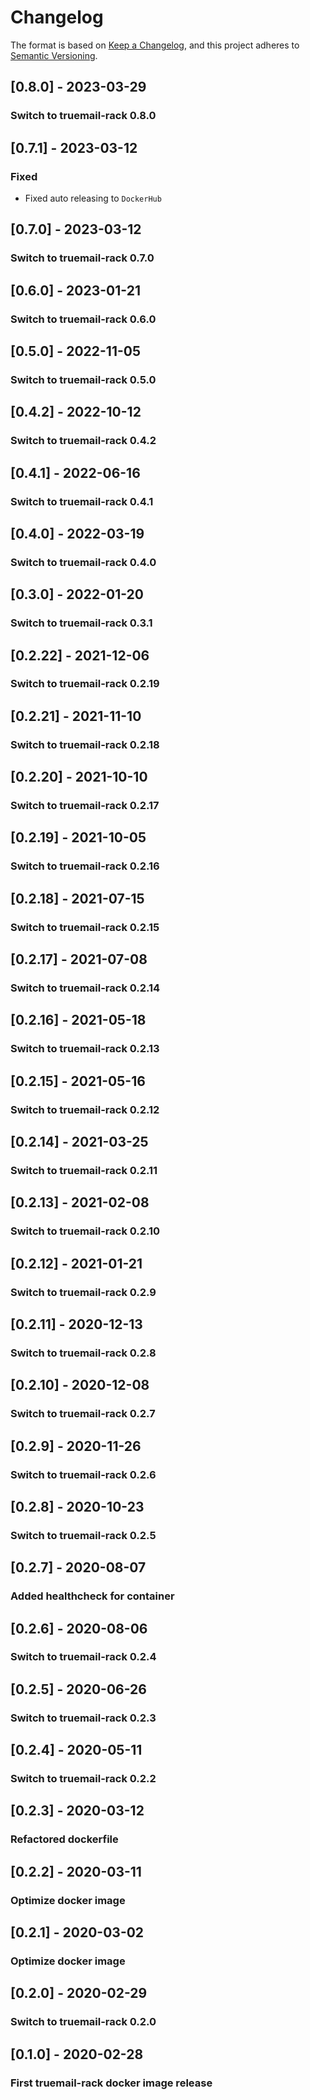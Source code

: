 # Changelog

The format is based on [Keep a Changelog](https://keepachangelog.com/en/1.0.0/), and this project adheres to [Semantic Versioning](https://semver.org/spec/v2.0.0.html).

## [0.8.0] - 2023-03-29

### Switch to truemail-rack 0.8.0

## [0.7.1] - 2023-03-12

### Fixed

- Fixed auto releasing to `DockerHub`

## [0.7.0] - 2023-03-12

### Switch to truemail-rack 0.7.0

## [0.6.0] - 2023-01-21

### Switch to truemail-rack 0.6.0

## [0.5.0] - 2022-11-05

### Switch to truemail-rack 0.5.0

## [0.4.2] - 2022-10-12

### Switch to truemail-rack 0.4.2

## [0.4.1] - 2022-06-16

### Switch to truemail-rack 0.4.1

## [0.4.0] - 2022-03-19

### Switch to truemail-rack 0.4.0

## [0.3.0] - 2022-01-20

### Switch to truemail-rack 0.3.1

## [0.2.22] - 2021-12-06

### Switch to truemail-rack 0.2.19

## [0.2.21] - 2021-11-10

### Switch to truemail-rack 0.2.18

## [0.2.20] - 2021-10-10

### Switch to truemail-rack 0.2.17

## [0.2.19] - 2021-10-05

### Switch to truemail-rack 0.2.16

## [0.2.18] - 2021-07-15

### Switch to truemail-rack 0.2.15

## [0.2.17] - 2021-07-08

### Switch to truemail-rack 0.2.14

## [0.2.16] - 2021-05-18

### Switch to truemail-rack 0.2.13

## [0.2.15] - 2021-05-16

### Switch to truemail-rack 0.2.12

## [0.2.14] - 2021-03-25

### Switch to truemail-rack 0.2.11

## [0.2.13] - 2021-02-08

### Switch to truemail-rack 0.2.10

## [0.2.12] - 2021-01-21

### Switch to truemail-rack 0.2.9

## [0.2.11] - 2020-12-13

### Switch to truemail-rack 0.2.8

## [0.2.10] - 2020-12-08

### Switch to truemail-rack 0.2.7

## [0.2.9] - 2020-11-26

### Switch to truemail-rack 0.2.6

## [0.2.8] - 2020-10-23

### Switch to truemail-rack 0.2.5

## [0.2.7] - 2020-08-07

### Added healthcheck for container

## [0.2.6] - 2020-08-06

### Switch to truemail-rack 0.2.4

## [0.2.5] - 2020-06-26

### Switch to truemail-rack 0.2.3

## [0.2.4] - 2020-05-11

### Switch to truemail-rack 0.2.2

## [0.2.3] - 2020-03-12

### Refactored dockerfile

## [0.2.2] - 2020-03-11

### Optimize docker image

## [0.2.1] - 2020-03-02

### Optimize docker image

## [0.2.0] - 2020-02-29

### Switch to truemail-rack 0.2.0

## [0.1.0] - 2020-02-28

### First truemail-rack docker image release
